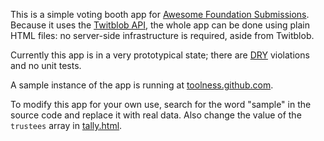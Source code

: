 This is a simple voting booth app for [Awesome Foundation Submissions][]. Because it uses the [Twitblob API][], the whole app can be done using plain HTML files: no server-side infrastructure is required, aside from Twitblob.

Currently this app is in a very prototypical state; there are [DRY][] violations and no unit tests.

A sample instance of the app is running at [toolness.github.com][].

To modify this app for your own use, search for the word "sample" in the source code and replace it with real data. Also change the value of the `trustees` array in [tally.html][].

  [Awesome Foundation Submissions]: http://awesomefoundation.org/submissions/new
  [Twitblob API]: http://toolness.github.com/twitblob/
  [DRY]: http://en.wikipedia.org/wiki/Don't_repeat_yourself
  [tally.html]: http://github.com/toolness/awesome-voting-booth/blob/gh-pages/tally.html
  [toolness.github.com]: http://toolness.github.com/awesome-voting-booth
